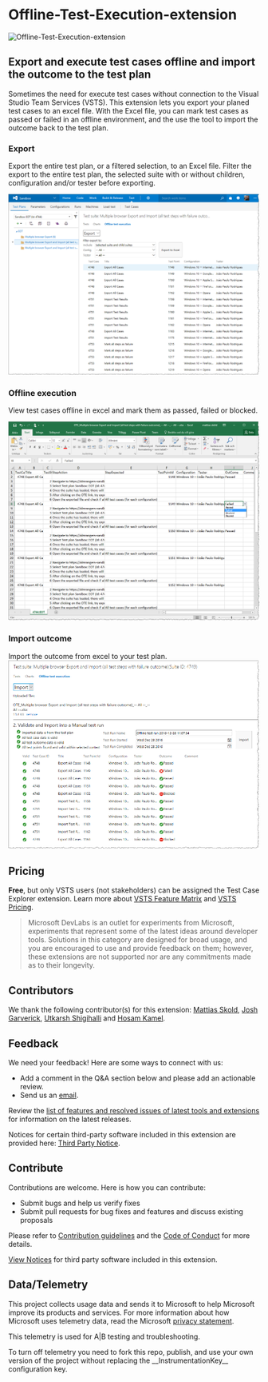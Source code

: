 # Offline-Test-Execution-extension

![Offline-Test-Execution-extension](https://almrangers.visualstudio.com/_apis/public/build/definitions/7f3cfb9a-d1cb-4e66-9d36-1af87b906fe9/109/badge)

## Export and execute test cases offline and import the outcome to the test plan ##
Sometimes the need for execute test cases without connection to the Visual Studio Team Services (VSTS). This extension lets you export your planed test cases to an excel file. With the Excel file, you can mark test cases as passed or failed in an offline environment, and the use the tool to import the outcome back to the test plan. 

### Export ###
Export the entire test plan, or a filtered selection, to an Excel file. Filter the export to the entire test plan, the selected suite with or without children, configuration and/or tester before exporting. 

![Export](Solution/vsAr.VSO.OfflineTesting/screenshots/Export.png)

### Offline execution ###
View test cases offline in excel and mark them as passed, failed or blocked.

![View in Excel and mark test cases as passed or failed](Solution/vsAr.VSO.OfflineTesting/screenshots/Excel.png)

### Import outcome ###
Import the outcome from excel to your test plan.
![Import the outcome to the test plan](Solution/vsAr.VSO.OfflineTesting/screenshots/import2.png)

## Pricing
**Free**, but only VSTS users (not stakeholders) can be assigned the Test Case Explorer extension. Learn more about [VSTS Feature Matrix](https://www.visualstudio.com/team-services/compare-features/) and [VSTS Pricing](https://aka.ms/vs-pricing).

> Microsoft DevLabs is an outlet for experiments from Microsoft, experiments that represent some of the latest ideas around developer tools. Solutions in this category are designed for broad usage, and you are encouraged to use and provide feedback on them; however, these extensions are not supported nor are any commitments made as to their longevity.

## Contributors
We thank the following contributor(s) for this extension: [Mattias Skold](https://blogs.msdn.microsoft.com/willy-peter_schaub/2011/03/28/introducing-the-visual-studio-alm-rangers-mattias-skld/), [Josh Garverick](https://blogs.msdn.microsoft.com/willy-peter_schaub/2014/09/10/introducing-the-visual-studio-alm-rangers-josh-garverick/), [Utkarsh Shigihalli](https://blogs.msdn.microsoft.com/willy-peter_schaub/2013/07/05/introducing-the-visual-studio-alm-rangers-utkarsh-shigihalli/) and [Hosam Kamel](https://blogs.msdn.microsoft.com/willy-peter_schaub/2011/10/19/introducing-the-visual-studio-alm-rangers-hosam-kamel/).

## Feedback

We need your feedback! Here are some ways to connect with us:

- Add a comment in the Q&A section below and please add an actionable review.
- Send us an [email](mailto://mktdevlabs@microsoft.com).

Review the [list of features and resolved issues of latest tools and extensions](https://aka.ms/vsarreleases) for information on the latest releases.

Notices for certain third-party software included in this extension are provided here: [Third Party Notice](ThirdPartyNotice.txt).

## Contribute
Contributions are welcome. Here is how you can contribute:  

- Submit bugs and help us verify fixes  
- Submit pull requests for bug fixes and features and discuss existing proposals   

Please refer to [Contribution guidelines](.github/CONTRIBUTING.md) and the [Code of Conduct](.github/COC.md) for more details.

[View Notices](https://marketplace.visualstudio.com/_apis/public/gallery/publisher/ms-devlabs/extension/OfflineTestExecution/latest/assetbyname/ThirdPartyNotice.txt) for third party software included in this extension.

## Data/Telemetry
This project collects usage data and sends it to Microsoft to help Microsoft improve its products and services. For more information about how Microsoft uses telemetry data, read the Microsoft [privacy statement](http://go.microsoft.com/fwlink/?LinkId=521839). 

This telemetry is used for A|B testing and troubleshooting. 

To turn off telemetry you need to fork this repo, publish, and use your own version of the project without replacing the \_\_InstrumentationKey\_\_ configuration key.
